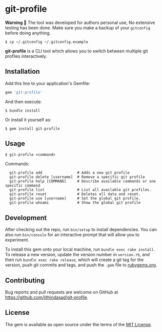 # git-profile
**Warning 🚧** The tool was developed for authors personal use, No extensive testing has been done. 
Make sure you make a backup of your `gitconfig` before doing anything.

 `$ cp ~/.gitconfig ~/.gitconfig.example`

**git-profile** is a CLI tool which allows you to switch between multiple git profiles interactively.

## Installation

Add this line to your application's Gemfile:

```ruby
gem 'git-profile'
```

And then execute:

    $ bundle install

Or install it yourself as:

    $ gem install git-profile

## Usage

`$ git-profile <command>`

Commands:
```
  git-profile add                # Adds a new git profile
  git-profile delete [username]  # Remove a specific git profile
  git-profile help [COMMAND]     # Describe available commands or one specific command
  git-profile list               # List all available git profiles.
  git-profile reset              # Deletes all data and reset.
  git-profile use [username]     # Set the global git profile.
  git-profile whoami             # Show the global git profile
```

## Development

After checking out the repo, run `bin/setup` to install dependencies. You can also run `bin/console` for an interactive prompt that will allow you to experiment.

To install this gem onto your local machine, run `bundle exec rake install`. To release a new version, update the version number in `version.rb`, and then run `bundle exec rake release`, which will create a git tag for the version, push git commits and tags, and push the `.gem` file to [rubygems.org](https://rubygems.org).

## Contributing

Bug reports and pull requests are welcome on GitHub at https://github.com/jithindasad/git-profile.


## License

The gem is available as open source under the terms of the [MIT License](https://opensource.org/licenses/MIT).
